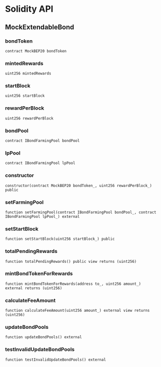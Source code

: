 # Solidity API

## MockExtendableBond

### bondToken

```solidity
contract MockBEP20 bondToken
```

### mintedRewards

```solidity
uint256 mintedRewards
```

### startBlock

```solidity
uint256 startBlock
```

### rewardPerBlock

```solidity
uint256 rewardPerBlock
```

### bondPool

```solidity
contract IBondFarmingPool bondPool
```

### lpPool

```solidity
contract IBondFarmingPool lpPool
```

### constructor

```solidity
constructor(contract MockBEP20 bondToken_, uint256 rewardPerBlock_) public
```

### setFarmingPool

```solidity
function setFarmingPool(contract IBondFarmingPool bondPool_, contract IBondFarmingPool lpPool_) external
```

### setStartBlock

```solidity
function setStartBlock(uint256 startBlock_) public
```

### totalPendingRewards

```solidity
function totalPendingRewards() public view returns (uint256)
```

### mintBondTokenForRewards

```solidity
function mintBondTokenForRewards(address to_, uint256 amount_) external returns (uint256)
```

### calculateFeeAmount

```solidity
function calculateFeeAmount(uint256 amount_) external view returns (uint256)
```

### updateBondPools

```solidity
function updateBondPools() external
```

### testInvalidUpdateBondPools

```solidity
function testInvalidUpdateBondPools() external
```


